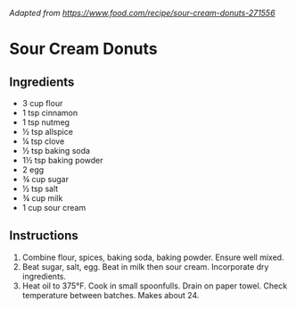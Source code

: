 *Adapted from https://www.food.com/recipe/sour-cream-donuts-271556*

# Sour Cream Donuts

## Ingredients
 - 3 cup flour
 - 1 tsp cinnamon
 - 1 tsp nutmeg
 - ½ tsp allspice
 - ¼ tsp clove
 - ½ tsp baking soda
 - 1½ tsp baking powder
 - 2 egg
 - ¾ cup sugar
 - ½ tsp salt
 - ¾ cup milk
 - 1 cup sour cream
 
## Instructions

 1. Combine flour, spices, baking soda, baking powder. Ensure well mixed.
 2. Beat sugar, salt, egg. Beat in milk then sour cream. Incorporate dry ingredients.
 3. Heat oil to 375°F. Cook in small spoonfulls. Drain on paper towel. Check temperature between batches. Makes about 24.

